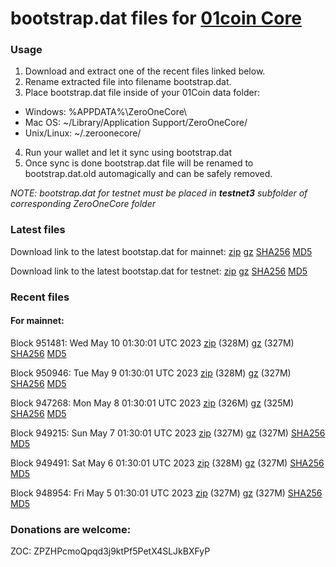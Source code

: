 # bootstrap.dat files for [01coin Core](https://01coin.io)

### Usage

1. Download and extract one of the recent files linked below.
2. Rename extracted file into filename bootstrap.dat.
3. Place bootstrap.dat file inside of your 01Coin data folder:
 - Windows: %APPDATA%\ZeroOneCore\
 - Mac OS: ~/Library/Application Support/ZeroOneCore/
 - Unix/Linux: ~/.zeroonecore/
4. Run your wallet and let it sync using bootstrap.dat
5. Once sync is done bootstrap.dat file will be renamed to bootstrap.dat.old automagically and can be safely removed.

_NOTE: bootstrap.dat for testnet must be placed in **testnet3** subfolder of corresponding ZeroOneCore folder_

### Latest files
Download link to the latest bootstap.dat for mainnet: [zip](https://files.01coin.io/mainnet/bootstrap.dat.zip) [gz](https://files.01coin.io/mainnet/bootstrap.dat.tar.gz) [SHA256](https://files.01coin.io/mainnet/sha256.txt) [MD5](https://files.01coin.io/mainnet/md5.txt)

Download link to the latest bootstap.dat for testnet: [zip](https://files.01coin.io/testnet/bootstrap.dat.zip) [gz](https://files.01coin.io/testnet/bootstrap.dat.tar.gz) [SHA256](https://files.01coin.io/testnet/sha256.txt) [MD5](https://files.01coin.io/testnet/md5.txt)

### Recent files

#### For mainnet:

Block 951481: Wed May 10 01:30:01 UTC 2023 [zip](https://files.01coin.io/mainnet/2023-05-10/bootstrap.dat.zip) (328M) [gz](https://files.01coin.io/mainnet/2023-05-10/bootstrap.dat.tar.gz) (327M) [SHA256](https://files.01coin.io/mainnet/2023-05-10/sha256.txt) [MD5](https://files.01coin.io/mainnet/2023-05-10/md5.txt)

Block 950946: Tue May  9 01:30:01 UTC 2023 [zip](https://files.01coin.io/mainnet/2023-05-09/bootstrap.dat.zip) (328M) [gz](https://files.01coin.io/mainnet/2023-05-09/bootstrap.dat.tar.gz) (327M) [SHA256](https://files.01coin.io/mainnet/2023-05-09/sha256.txt) [MD5](https://files.01coin.io/mainnet/2023-05-09/md5.txt)

Block 947268: Mon May  8 01:30:01 UTC 2023 [zip](https://files.01coin.io/mainnet/2023-05-08/bootstrap.dat.zip) (326M) [gz](https://files.01coin.io/mainnet/2023-05-08/bootstrap.dat.tar.gz) (325M) [SHA256](https://files.01coin.io/mainnet/2023-05-08/sha256.txt) [MD5](https://files.01coin.io/mainnet/2023-05-08/md5.txt)

Block 949215: Sun May  7 01:30:01 UTC 2023 [zip](https://files.01coin.io/mainnet/2023-05-07/bootstrap.dat.zip) (327M) [gz](https://files.01coin.io/mainnet/2023-05-07/bootstrap.dat.tar.gz) (327M) [SHA256](https://files.01coin.io/mainnet/2023-05-07/sha256.txt) [MD5](https://files.01coin.io/mainnet/2023-05-07/md5.txt)

Block 949491: Sat May  6 01:30:01 UTC 2023 [zip](https://files.01coin.io/mainnet/2023-05-06/bootstrap.dat.zip) (328M) [gz](https://files.01coin.io/mainnet/2023-05-06/bootstrap.dat.tar.gz) (327M) [SHA256](https://files.01coin.io/mainnet/2023-05-06/sha256.txt) [MD5](https://files.01coin.io/mainnet/2023-05-06/md5.txt)

Block 948954: Fri May  5 01:30:01 UTC 2023 [zip](https://files.01coin.io/mainnet/2023-05-05/bootstrap.dat.zip) (327M) [gz](https://files.01coin.io/mainnet/2023-05-05/bootstrap.dat.tar.gz) (327M) [SHA256](https://files.01coin.io/mainnet/2023-05-05/sha256.txt) [MD5](https://files.01coin.io/mainnet/2023-05-05/md5.txt)


### Donations are welcome:

ZOC: ZPZHPcmoQpqd3j9ktPf5PetX4SLJkBXFyP
